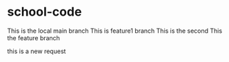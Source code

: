 # school-code

This is the local main branch
This is feature1 branch
This is the second
This the feature branch
 
this is a new request 

